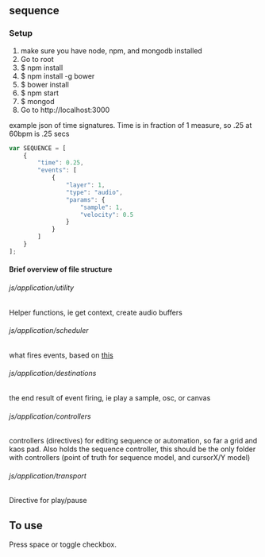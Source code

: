 ## sequence

### Setup

1. make sure you have node, npm, and mongodb installed
2. Go to root
3. $ npm install
4. $ npm install -g bower
5. $ bower install
6. $ npm start
7. $ mongod
8. Go to  http://localhost:3000

example json of time signatures. Time is in fraction of 1 measure, so .25 at 60bpm is .25 secs

```javascript
var SEQUENCE = [
    {
        "time": 0.25,
        "events": [
            {
                "layer": 1,
                "type": "audio",
                "params": {
                    "sample": 1,
                    "velocity": 0.5
                }
            }
        ]
    }
];
```

#### Brief overview of file structure

###### js/application/utility
Helper functions, ie get context, create audio buffers

###### js/application/scheduler
what fires events, based on [this](http://www.html5rocks.com/en/tutorials/audio/scheduling/)

###### js/application/destinations
the end result of event firing, ie play a sample, osc, or canvas

###### js/application/controllers
controllers (directives) for editing sequence or automation, so far a grid and kaos pad. Also holds the sequence controller, this should be the only folder with controllers (point of truth for sequence model, and cursorX/Y model)

###### js/application/transport
Directive for play/pause


## To use
Press space or toggle checkbox.